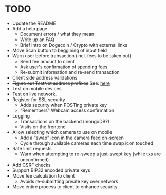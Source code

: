 # TODO

* Update the README
* Add a help page
  * Document errors / what they mean
  * Write up an FAQ
  * Brief intro on Dogecoin / Crypto with external links
* Move Scan button to beggining of input field
* Warn user before transaction (incl. fees to be taken out)
  * Send fee amount to client
  * Ask user's confirmation of spending fees
  * Re-submit information and re-send transaction
* Client side address validations
* ~~Figure out TestNet address prefixes~~ See: [here](http://www.reddit.com/r/dogecoindev/comments/22dvlz/what_are_dogecoins_live_testnet_address_prefixes/cgm2qfv)
* Test on mobile devices
* Test on live network.
* Register for SSL security
  * Adds security when POSTing private key
  * "Remembers" Webcam access confirmation
* Logging
  * Transactions on the backend (mongoDB?)
  * Visits on the frontend
* Allow selecting which camera to use on mobile
  * Add a "swap" icon in the camera feed on-screen
  * Cycle through available cameras each time swap icon touched
* Rate limit requests
  * Warn when attempting to re-sweep a just-swept key (while txs are unconfirmed)
* Add CSRF checks
* Support BIP32 encoded private keys
* Move fee calculation to client
  * Avoids re-submitting private key over network
* Move entire process to client to enhance security
